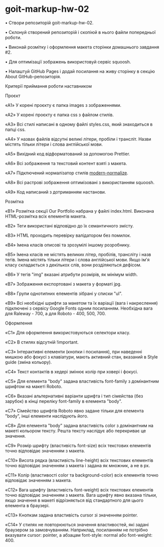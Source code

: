 # goit-markup-hw-02
• Створи репозиторій goit-markup-hw-02. 

• Склонуй створений репозиторій і скопіюй в нього файли попередньої роботи.

• Виконай розмітку і оформлення макета сторінки домашнього завдання #2. 

• Для оптимізації зображень використовуй сервіс squoosh. 

• Налаштуй GitHub Pages і додай посилання на живу сторінку в секцію About GitHub-репозиторія.

Критерії приймання роботи наставником

Проєкт

«A1» У корені проєкту є папка images з зображеннями. 

«A2» У корені проєкту є папка css з файлом стилів.

«A3» Всі стилі написані в одному файлі styles.css, який знаходиться в папці css. 

«A4» У назвах файлів відсутні великі літери, пробіли і трансліт. Назви містять тільки літери і слова англійської мови. 

«A5» Вихідний код відформатований за допомогою Prettier. 

«A6» Всі зображення та текстовий контент взяті з макета. 

«A7» Підключений нормалізатор стилів [modern-normalize](<https://cdnjs.com/libraries/modern-normalize>). 

«A8» Всі растрові зображення оптимізовані з використанням squoosh. 

«A9» Код написаний з дотриманням настанови.

 Розмітка

 «B1» Розмітка секції Our Portfolio набрана у файлі index.html. Виконана HTML-розмітка всіх елементів макета. 

«B2» Теги використані відповідно до їх семантичного змісту. 

«B3» HTML проходить перевірку валідатором без помилок. 

«B4» Імена класів описові та зрозумілі іншому розробнику. 

«B5» Імена класів не містять великих літер, пробілів, трансліту і назв тегів. Імена містять тільки літери і слова англійської мови. Якщо ім'я класу складається з декількох слів, вони розділяються дефісом. 

«B6» У тегів "img" вказані атрибути розмірів, як мінімум width. 

«B7» Зображення експортовані з макета у форматі jpg. 

«B8» Групи однотипних елементів зібрані у списки "ul". 

«B9» Всі необхідні шрифти за макетом та їх варіації (вага і накреслення) підключені з сервісу Google Fonts одним посиланням. Необхідна вага для Raleway - 700, а для Roboto - 400, 500, 700. 

Оформлення

«C1» Для оформлення використовуються селектори класу. 

«C2» В стилях відсутній !important. 

«C3» Інтерактивні елементи (кнопки і посилання), при наведенні мишкою або фокусі з клавіатури, мають активний стан, вказаний в Style guide (зміна кольору). 

«С4» Текст контактів в хедері змінює колір при ховері і фокусі. 

«С5» Для елемента "body" задана властивість font-family з домінантним шрифтом на макеті Roboto.

«С6» Вказані альтернативні варіанти шрифта і тип сімейства (без зарубок) в кінці переліку font-family в елемента "body". 

«С7» Сімейство шрифтів Roboto явно задане тільки для елемента "body", інші елементи наслідують його. 

«С8» Для елемента "body" задана властивість color з домінантним на макеті кольором тексту. Решта тексту наслідує або перекриває це значення.

«С9» Розмір шрифту (властивість font-size) всіх текстових елементів точно відповідає значенням з макета. 

«С10» Висота рядка (властивість line-height) всіх текстових елементів точно відповідає значенням з макета і задана як множник, а не в px. 

«С11» Колір (властивості color та background-color) всіх елементів точно відповідає значенням з макета. 

«С12» Вага шрифту (властивість font-weight) всіх текстових елементів точно відповідає значенням з макета. Вага шрифту явно вказана тільки, якщо значення в макеті відрізняється від стандартного для цього елемента в браузері. 

«С13» Кнопкам задана властивість cursor зі значенням pointer. 

«С14» У стилях не повторюються значення властивостей, які задані браузером за замовчуванням. Наприклад, посиланням не потрібно вказувати cursor: pointer, а абзацам font-style: normal або font-weight: 400.
